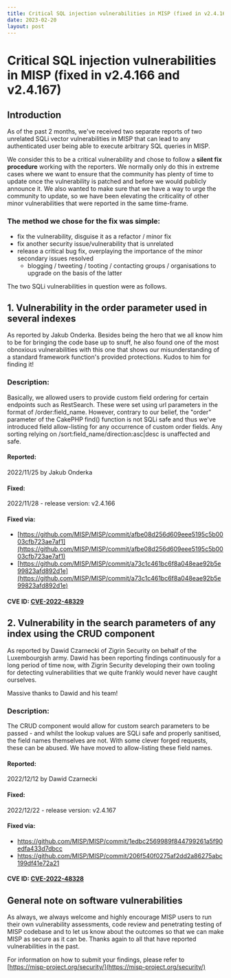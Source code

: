 ```yaml
---
title: Critical SQL injection vulnerabilities in MISP (fixed in v2.4.166 and v2.4.167) 
date: 2023-02-20
layout: post
---
```


# Critical SQL injection vulnerabilities in MISP (fixed in v2.4.166 and v2.4.167)

## Introduction

As of the past 2 months, we've received two separate reports of two unrelated SQLi vector vulnerabilities in MISP that can lead to any authenticated user being able to execute arbitrary SQL queries in MISP.

We consider this to be a critical vulnerability and chose to follow a **silent fix procedure** working with the reporters. We normally only do this in extreme cases where we want to ensure that the community has plenty of time to update once the vulnerability is patched and before we would publicly announce it. We also wanted to make sure that we have a way to urge the community to update, so we have been elevating the criticality of other minor vulnerabilities that were reported in the same time-frame.

### The method we chose for the fix was simple: 

- fix the vulnerability, disguise it as a refactor / minor fix
- fix another security issue/vulnerability that is unrelated
- release a critical bug fix, overplaying the importance of the minor secondary issues resolved
    - blogging / tweeting / tooting / contacting groups / organisations to upgrade on the basis of the latter

The two SQLi vulnerabilities in question were as follows.

## 1. Vulnerability in the order parameter used in several indexes

As reported by Jakub Onderka. Besides being the hero that we all know him to be for bringing the code base up to snuff, he also found one of the most obnoxious vulnerabilities with this one that shows our misunderstanding of a standard framework function's provided protections. Kudos to him for finding it!

### Description:

Basically, we allowed users to provide custom field ordering for certain endpoints such as RestSearch. These were set using url parameters in the format of /order:field_name. However, contrary to our belief, the "order" parameter of the CakePHP find() function is not SQLi safe and thus we've introduced field allow-listing for any occurrence of custom order fields. Any sorting relying on /sort:field_name/direction:asc|desc is unaffected and safe. 


#### Reported:
2022/11/25 by Jakub Onderka

#### Fixed:
2022/11/28 - release version: v2.4.166

#### Fixed via:

- [https://github.com/MISP/MISP/commit/afbe08d256d609eee5195c5b0003cfb723ae7af1](https://github.com/MISP/MISP/commit/afbe08d256d609eee5195c5b0003cfb723ae7af1)
- [https://github.com/MISP/MISP/commit/a73c1c461bc6f8a048eae92b5e99823afd892d1e](https://github.com/MISP/MISP/commit/a73c1c461bc6f8a048eae92b5e99823afd892d1e)

#### CVE ID: [CVE-2022-48329](https://cvepremium.circl.lu/cve/CVE-2022-48329)

## 2. Vulnerability in the search parameters of any index using the CRUD component

As reported by Dawid Czarnecki of Zigrin Security on behalf of the Luxembourgish army. Dawid has been reporting findings continuously for a long period of time now, with Zigrin Security developing their own tooling for detecting vulnerabilities that we quite frankly would never have caught ourselves.

Massive thanks to Dawid and his team!

### Description:
The CRUD component would allow for custom search parameters to be passed - and whilst the lookup values are SQLi safe and properly sanitised, the field names themselves are not. With some clever forged requests, these can be abused. We have moved to allow-listing these field names. 

#### Reported:
2022/12/12 by Dawid Czarnecki

#### Fixed:
2022/12/22 - release version: v2.4.167

#### Fixed via:

- https://github.com/MISP/MISP/commit/1edbc2569989f844799261a5f90edfa433d7dbcc
- https://github.com/MISP/MISP/commit/206f540f0275af2dd2a86275abc199df41e72a21

#### CVE ID: [CVE-2022-48328](https://cvepremium.circl.lu/cve/CVE-2022-48328)

## General note on software vulnerabilities

As always, we always welcome and highly encourage MISP users to run their own vulnerability assessments, code review and penetrating testing of MISP codebase and to let us know about the outcomes so that we can make MISP as secure as it can be. Thanks again to all that have reported vulnerabilities in the past. 

For information on how to submit your findings, please refer to [https://misp-project.org/security/](https://misp-project.org/security/)
